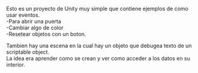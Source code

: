 Esto es un proyecto de Unity muy simple que contiene ejemplos de como usar eventos.<br>
-Para abrir una puerta<br>
-Cambiar algo de color<br>
-Resetear objetos con un boton.<br>

Tambien hay una escena en la cual hay un objeto que debugea texto de un scriptable object.<br>
La idea era aprender como se crean y ver como acceder a los datos en su interior.<br>
